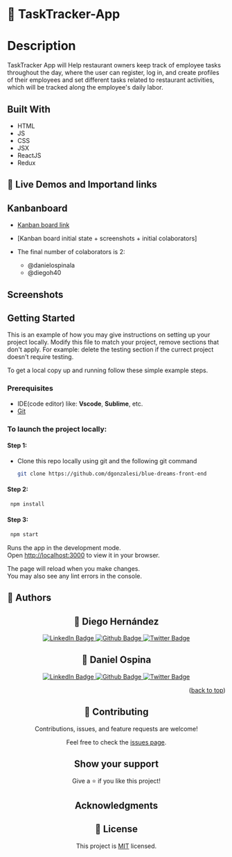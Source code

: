 # 📖 TaskTracker-App

# Description

TaskTracker App will Help restaurant owners keep track of employee tasks throughout the day, where the user can register, log in, and create profiles of their employees and set different tasks related to restaurant activities, which will be tracked along the employee's daily labor.

## Built With

- HTML
- JS
- CSS
- JSX
- ReactJS
- Redux

<!-- LIVE DEMO -->

## 🚀 Live Demos and Importand links <a name="live-demo"></a>

<!-- - [Blue Dreams Front-end Deployment link](https://develop.d394vyctawdkiv.amplifyapp.com/)

- [Blue Dreams Backend Website link](https://github.com/dgonzalesi/blue-dreams-back-end)

- [Blue Dreams Backend deployment link](https://blue-dreams-back-end.herokuapp.com/ships/index/)
 -->
## Kanbanboard

- [Kanban board link](https://github.com/users/dgonzalesi/projects/9)
- [Kanban board initial state + screenshots + initial colaborators]

- The final number of colaborators is 2:
   - @danielospinala   
   - @diegoh40
  

## Screenshots

<!-- ![first_screen](https://user-images.githubusercontent.com/90795408/215131254-9b0ecef1-dada-4814-bfd7-873375215da1.png)
![slide_card](https://user-images.githubusercontent.com/90795408/215131409-911932da-5ef9-4677-9a71-12f83b215082.png)
![policy](https://user-images.githubusercontent.com/90795408/215131559-7020c9fa-a3a8-4263-969d-8d37f4ef39aa.png)
![booking_form](https://user-images.githubusercontent.com/90795408/215131668-0c9055d1-9d61-4aec-b8b9-ed73469fdb41.png)
![login](https://user-images.githubusercontent.com/90795408/215131774-76589b06-3b2e-4d65-9804-eed0cdf69a63.png)
![about](https://user-images.githubusercontent.com/90795408/215131889-b6dff296-866b-4c4a-ac53-c19860dd5a39.png) -->


## Getting Started

This is an example of how you may give instructions on setting up your project locally. Modify this file to match your project, remove sections that don't apply. For example: delete the testing section if the currect project doesn't require testing.

To get a local copy up and running follow these simple example steps.

### Prerequisites

- IDE(code editor) like: **Vscode**, **Sublime**, etc.
- [Git](https://www.linode.com/docs/guides/how-to-install-git-on-linux-mac-and-windows/)

### To launch the project locally:

#### Step 1:

- Clone this repo locally using git and the following git command

  ```sh
  git clone https://github.com/dgonzalesi/blue-dreams-front-end
  ```

#### Step 2:

```sh
 npm install
```

#### Step 3:

```sh
 npm start
```

Runs the app in the development mode.\
Open [http://localhost:3000](http://localhost:3000) to view it in your browser.

The page will reload when you make changes.\
You may also see any lint errors in the console.

<!-- AUTHORS -->

## 👥 Authors <a name="authors"></a>

<div id="badges"align="center">


## 👤 **Diego Hernández**

</div>
<div id="badges"align="center">
  <a href="https://www.linkedin.com/in/diegoarturoh/">
    <img src="https://img.shields.io/badge/LinkedIn-blue?style=for-the-badge&logo=linkedin&logoColor=white" alt="LinkedIn Badge"/>
  </a>
  <a href="https://github.com/diegoh40">
    <img src="https://img.shields.io/badge/github-black?style=for-the-badge&logo=github&logoColor=white" alt="Github Badge"/>
  </a>
  <a href="https://twitter.com/Diegoart80">
    <img src="https://img.shields.io/badge/Twitter-blue?style=for-the-badge&logo=twitter&logoColor=white" alt="Twitter Badge"/>
  </a>
</div>
<div id="badges"align="center">

## 👤 **Daniel Ospina**

</div>

<div id="badges"align="center">
  <a href="https://www.linkedin.com/in/daniel-g-sierra-60472719">
    <img src="https://img.shields.io/badge/LinkedIn-blue?style=for-the-badge&logo=linkedin&logoColor=white" alt="LinkedIn Badge"/>
  </a>
  <a href="https://github.com/dgonzalesi/">
    <img src="https://img.shields.io/badge/github-black?style=for-the-badge&logo=github&logoColor=white" alt="Github Badge"/>
  </a>
  <a href="https://twitter.com/dgonzalesi">
    <img src="https://img.shields.io/badge/Twitter-blue?style=for-the-badge&logo=twitter&logoColor=white" alt="Twitter Badge"/>
  </a>
</div>
<div id="badges"align="center">

<p align="right">(<a href="#readme-top">back to top</a>)</p>

## 🤝 Contributing

Contributions, issues, and feature requests are welcome!

Feel free to check the [issues page](../../issues/).

## Show your support

Give a ⭐️ if you like this project!

## Acknowledgments

<!-- - We want to say thank you to [Murat Korkmaz](https://www.behance.net/muratk) on Behance the creator of this beautiful [design](https://www.behance.net/gallery/26425031/Vespa-Responsive-Redesign) that we used as a guide to build our project. -->

## 📝 License

This project is [MIT](./MIT.md) licensed.
